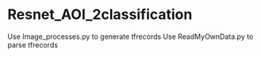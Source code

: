 # Resnet_AOI_2classification
Use Image_processes.py to generate tfrecords
Use ReadMyOwnData.py to parse tfrecords
